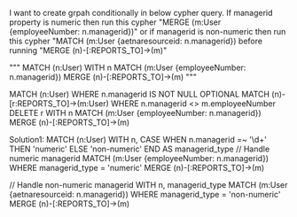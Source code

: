 I want to create grpah conditionally in below cypher query. If managerid property is numeric then run this cypher "MERGE (m:User {employeeNumber: n.managerid})" or if managerid is non-numeric then run this cypher "MATCH (m:User {aetnaresourceid: n.managerid}) 
before running "MERGE (n)-[:REPORTS_TO]->(m)"

""" 
MATCH (n:User)
WITH n
MATCH (m:User {employeeNumber: n.managerid})
MERGE (n)-[:REPORTS_TO]->(m)
"""

MATCH (n:User)
WHERE n.managerid IS NOT NULL
OPTIONAL MATCH (n)-[r:REPORTS_TO]->(m:User)
WHERE n.managerid <> m.employeeNumber
DELETE r
WITH n
MATCH (m:User {employeeNumber: n.managerid})
MERGE (n)-[:REPORTS_TO]->(m)


Solution1:
MATCH (n:User)
WITH n,
     CASE 
         WHEN n.managerid =~ '\\d+' THEN 'numeric'
         ELSE 'non-numeric'
     END AS managerid_type
// Handle numeric managerid
MATCH (m:User {employeeNumber: n.managerid})
WHERE managerid_type = 'numeric'
MERGE (n)-[:REPORTS_TO]->(m)

// Handle non-numeric managerid
WITH n, managerid_type
MATCH (m:User {aetnaresourceid: n.managerid})
WHERE managerid_type = 'non-numeric'
MERGE (n)-[:REPORTS_TO]->(m)




